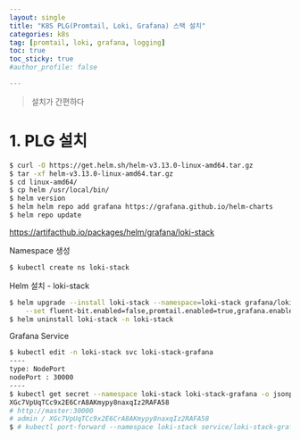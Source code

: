 ```yaml
---
layout: single
title: "K8S PLG(Promtail, Loki, Grafana) 스택 설치"
categories: k8s
tag: [promtail, loki, grafana, logging]
toc: true
toc_sticky: true
#author_profile: false

---
```




>  설치가 간편하다

# 1. PLG 설치

```bash
$ curl -O https://get.helm.sh/helm-v3.13.0-linux-amd64.tar.gz
$ tar -xf helm-v3.13.0-linux-amd64.tar.gz
$ cd linux-amd64/
$ cp helm /usr/local/bin/
$ helm version
$ helm helm repo add grafana https://grafana.github.io/helm-charts
$ helm repo update
```

https://artifacthub.io/packages/helm/grafana/loki-stack

Namespace 생성

```bash
$ kubectl create ns loki-stack
```



Helm 설치 - loki-stack

```bash
$ helm upgrade --install loki-stack --namespace=loki-stack grafana/loki-stack \
    --set fluent-bit.enabled=false,promtail.enabled=true,grafana.enabled=true 
$ helm uninstall loki-stack -n loki-stack
```



Grafana Service

```bash
$ kubectl edit -n loki-stack svc loki-stack-grafana
----
type: NodePort
nodePort : 30000
----
$ kubectl get secret --namespace loki-stack loki-stack-grafana -o jsonpath="{.data.admin-password}" | base64 --decode ; echo
XGc7VpUqTCc9x2E6CrA8AKmypy8naxqIz2RAFA58
# http://master:30000
# admin / XGc7VpUqTCc9x2E6CrA8AKmypy8naxqIz2RAFA58
$ # kubectl port-forward --namespace loki-stack service/loki-stack-grafana 30000:80
```

